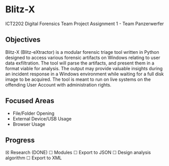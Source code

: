 # Blitz-X
ICT2202 Digital Forensics Team Project Assignment 1 - Team Panzerwerfer

## Objectives
Blitz-X (Blitz-eXtractor) is a modular forensic triage tool written in Python designed to access various forensic artifacts on Windows relating to user data exfiltration. The tool will parse the artifacts, and present them in a format viable for analysis. The output may provide valuable insights during an incident response in a Windows environment while waiting for a full disk image to be acquired. The tool is meant to run on live systems on the offending User Account with administration rights.

## Focused Areas
* File/Folder Opening
* External Device/USB Usage
* Browser Usage

## Progress 
☒ Research (DONE)
☐ Modules 
☐ Export to JSON
☐ Design analysis algorithm
☐ Export to XML
